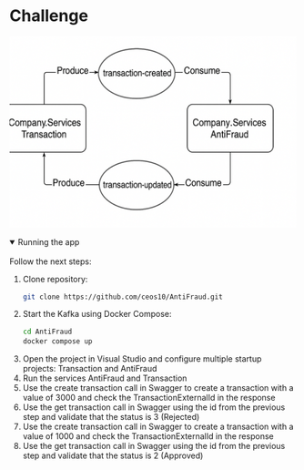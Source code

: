 # Challenge

![Diagram](docs/assets/diagram.png)

<details open><summary> Running the app </summary> <br />
Follow the next steps:

1. Clone repository:
   ```bash
   git clone https://github.com/ceos10/AntiFraud.git
   ```
2. Start the Kafka using Docker Compose:
   ```bash
   cd AntiFraud   
   docker compose up
   ```
3. Open the project in Visual Studio and configure multiple startup projects: Transaction and AntiFraud
4. Run the services AntiFraud and Transaction
5. Use the create transaction call in Swagger to create a transaction with a value of 3000 and check the TransactionExternalId in the response
6. Use the get transaction call in Swagger using the id from the previous step and validate that the status is 3 (Rejected)
7. Use the create transaction call in Swagger to create a transaction with a value of 1000 and check the TransactionExternalId in the response
8. Use the get transaction call in Swagger using the id from the previous step and validate that the status is 2 (Approved)
   ```
</details>